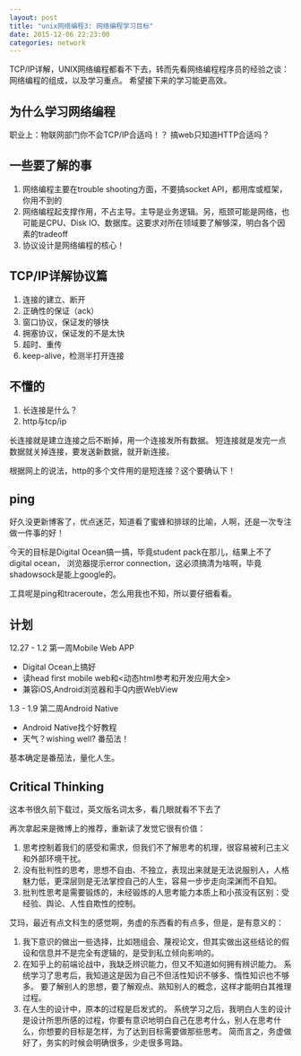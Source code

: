 ```yaml
---
layout: post
title: "unix网络编程3: 网络编程学习目标"
date: 2015-12-06 22:23:00
categories: network
---
```


TCP/IP详解，UNIX网络编程都看不下去，转而先看网络编程程序员的经验之谈：
网络编程的组成，以及学习重点。
希望接下来的学习能更高效。

## 为什么学习网络编程

职业上：物联网部门你不会TCP/IP合适吗！？ 搞web只知道HTTP合适吗？

## 一些要了解的事

1. 网络编程主要在trouble shooting方面，不要搞socket API，都用库或框架，你用不到的
2. 网络编程起支撑作用，不占主导。主导是业务逻辑。另，瓶颈可能是网络，也可能是CPU、Disk IO、数据库。这要求对所在领域要了解够深，明白各个因素的tradeoff
3. 协议设计是网络编程的核心！

## TCP/IP详解协议篇

1. 连接的建立、断开
2. 正确性的保证（ack）
2. 窗口协议，保证发的够快
3. 拥塞协议，保证发的不是太快
4. 超时、重传
5. keep-alive，检测半打开连接

## 不懂的

1. 长连接是什么？
2. http与tcp/ip

长连接就是建立连接之后不断掉，用一个连接发所有数据。
短连接就是发完一点数据就关掉连接，要发送新数据，就开新连接。

根据网上的说法，http的多个文件用的是短连接？这个要确认下！

## ping

好久没更新博客了，优点迷茫，知道看了蜜蜂和排球的比喻，人啊，还是一次专注做一件事的好！

今天的目标是Digital Ocean搞一搞，毕竟student pack在那儿，结果上不了digital ocean，
浏览器提示error connection，这必须搞清为啥啊，毕竟shadowsock是能上google的。

工具呢是ping和traceroute，怎么用我也不知，所以要仔细看看。

## 计划

12.27 - 1.2 第一周Mobile Web APP

* Digital Ocean上搞好
* 读head first mobile web和<动态html参考和开发应用大全>
* 兼容iOS,Android浏览器和手Q内嵌WebView

1.3 - 1.9 第二周Android Native

* Android Native找个好教程
* 天气？wishing well? 番茄法！

基本确定是番茄法，量化人生。

## Critical Thinking
这本书很久前下载过，英文版名词太多，看几眼就看不下去了

再次拿起来是微博上的推荐，重新读了发觉它很有价值：

1. 思考控制着我们的感受和需求，但我们不了解思考的机理，很容易被利己主义和外部环境干扰。
2. 没有批判性的思考，思想不自由、不独立，表现出来就是无法说服别人，人格魅力低，更深层则是无法掌控自己的人生，容易一步步走向深渊而不自知。
2. 批判性思考是需要锻炼的，未经锻炼的人思考能力本质上和小孩没有区别：受经验、舆论、人性自欺性的控制。

艾玛，最近有点文科生的感觉啊，务虚的东西看的有点多，但是，是有意义的：

1. 我下意识的做出一些选择，比如翘组会、蔑视论文，但其实做出这些结论的假设和信息并不是完全有逻辑的，是受到私立倾向影响的。
2. 在知乎上的前端论战中，我缺乏辨识能力，但又不知道如何拥有辨识能力。
系统学习了思考后，我知道这是因为自己不但活性知识不够多、惰性知识也不够多。
要了解别人的思想，要了解观点、熟知别人的概念，这样才能明白其推理过程。
3. 在人生的设计中，原本的过程是启发式的。
系统学习之后，我明白人生的设计是设计所思所感的过程，你要有意识地明白自己在思考什么，别人在思考什么，你想要的目标是怎样，为了达到目标需要做那些思考。
简而言之，务虚做好了，务实的时候会明确很多，少走很多弯路。